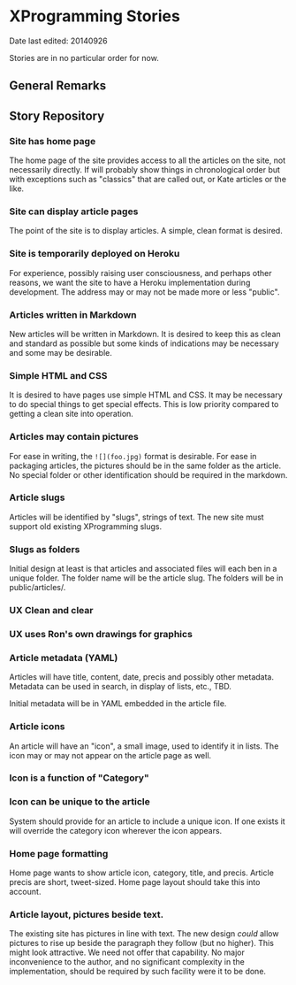 # XProgramming Stories

Date last edited: 20140926

Stories are in no particular order for now.

## General Remarks

## Story Repository

### Site has home page

The home page of the site provides access to all the articles on the site, not necessarily directly. If will probably show things in chronological order but with exceptions such as "classics" that are called out, or Kate articles or the like.

### Site can display article pages

The point of the site is to display articles. A simple, clean format is desired.

### Site is temporarily deployed on Heroku

For experience, possibly raising user consciousness, and perhaps other reasons, we want the site to have a Heroku implementation during development. The address may or may not be made more or less "public".

### Articles written in Markdown

New articles will be written in Markdown. It is desired to keep this as clean and standard as possible but some kinds of indications may be necessary and some may be desirable. 

### Simple HTML and CSS

It is desired to have pages use simple HTML and CSS. It may be necessary to do special things to get special effects. This is low priority compared to getting a clean site into operation.

### Articles may contain pictures

For ease in writing, the `![](foo.jpg)` format is desirable. For ease in packaging articles, the pictures should be in the same folder as the article. No special folder or other identification should be required in the markdown.

### Article slugs

Articles will be identified by "slugs", strings of text. The new site must support old existing XProgramming slugs. 

### Slugs as folders

Initial design at least is that articles and associated files will each ben in a unique folder. The folder name will be the article slug. The folders will be in public/articles/. 

### UX Clean and clear

### UX uses Ron's own drawings for graphics

### Article metadata (YAML)

Articles will have title, content, date, precis and possibly other metadata. Metadata can be used in search, in display of lists, etc., TBD.

Initial metadata will be in YAML embedded in the article file.

### Article icons

An article will have an "icon", a small image, used to identify it in lists. The icon may or may not appear on the article page as well.

### Icon is a function of "Category"

### Icon can be unique to the article

System should provide for an article to include a unique icon. If one exists it will override the category icon wherever the icon appears.

### Home page formatting

Home page wants to show article icon, category, title, and precis. Article precis are short, tweet-sized. Home page layout should take this into account.

### Article layout, pictures beside text.

The existing site has pictures in line with text. The new design *could* allow pictures to rise up beside the paragraph they follow (but no higher). This might look attractive. We need not offer that capability. No major inconvenience to the author, and no significant complexity in the implementation, should be required by such facility were it to be done.
